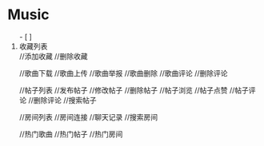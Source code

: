 # Music
<ol>
- [ ] <li>收藏列表</li>
//添加收藏
//删除收藏

//歌曲下载
//歌曲上传
//歌曲举报
//歌曲删除
//歌曲评论
//删除评论
	
//帖子列表
//发布帖子
//修改帖子
//删除帖子
//帖子浏览
//帖子点赞
//帖子评论
//删除评论
//搜索帖子
	
//房间列表
//房间连接
//聊天记录
//搜索房间
	
//热门歌曲
//热门帖子
//热门房间
</ol>
